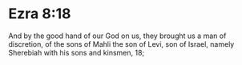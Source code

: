 # Ezra 8:18

And by the good hand of our God on us, they brought us a man of discretion, of the sons of Mahli the son of Levi, son of Israel, namely Sherebiah with his sons and kinsmen, 18;
